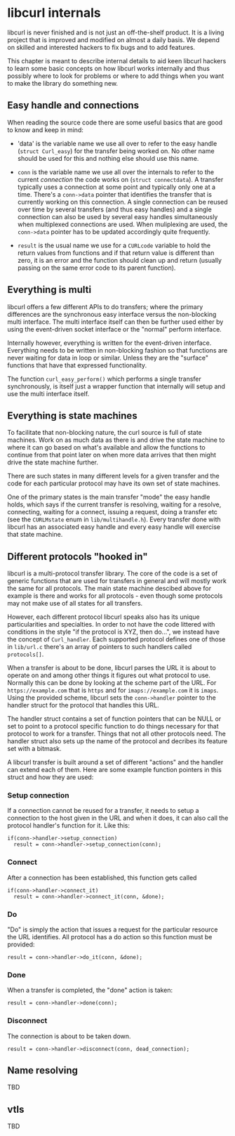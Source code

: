 # libcurl internals

libcurl is never finished and is not just an off-the-shelf product. It is a
living project that is improved and modified on almost a daily basis. We
depend on skilled and interested hackers to fix bugs and to add features.

This chapter is meant to describe internal details to aid keen libcurl hackers
to learn some basic concepts on how libcurl works internally and thus possibly
where to look for problems or where to add things when you want to make the
library do something new.

## Easy handle and connections

When reading the source code there are some useful basics that are good to
know and keep in mind:

 - 'data' is the variable name we use all over to refer to the easy handle
   (`struct Curl_easy`) for the transfer being worked on. No other name should
   be used for this and nothing else should use this name.

 - `conn` is the variable name we use all over the internals to refer to the
   current *connection* the code works on (`struct connectdata`). A transfer
   typically uses a connection at some point and typically only one at a
   time. There's a `conn->data` pointer that identifies the transfer that is
   currently working on this connection. A single connection can be reused
   over time by several transfers (and thus easy handles) and a single
   connection can also be used by several easy handles simultaneously when
   multiplexed connections are used. When muliplexing are used, the
   `conn->data` pointer has to be updated accordingly quite frequently.

 - `result` is the usual name we use for a `CURLcode` variable to hold the
   return values from functions and if that return value is different than
   zero, it is an error and the function should clean up and return
   (usually passing on the same error code to its parent function).

## Everything is multi

libcurl offers a few different APIs to do transfers; where the primary
differences are the synchronous easy interface versus the non-blocking multi
interface. The multi interface itself can then be further used either by using
the event-driven socket interface or the "normal" perform interface.

Internally however, everything is written for the event-driven interface.
Everything needs to be written in non-blocking fashion so that functions are
never waiting for data in loop or similar. Unless they are the "surface"
functions that have that expressed functionality.

The function `curl_easy_perform()` which performs a single transfer
synchronously, is itself just a wrapper function that internally will setup
and use the multi interface itself.

## Everything is state machines

To facilitate that non-blocking nature, the curl source is full of state
machines. Work on as much data as there is and drive the state machine to
where it can go based on what's available and allow the functions to continue
from that point later on when more data arrives that then might drive the
state machine further.

There are such states in many different levels for a given transfer and the
code for each particular protocol may have its own set of state machines.

One of the primary states is the main transfer "mode" the easy handle holds,
which says if the current transfer is resolving, waiting for a resolve,
connecting, waiting for a connect, issuing a request, doing a transfer etc
(see the `CURLMstate` enum in `lib/multihandle.h`). Every transfer done with
libcurl has an associated easy handle and every easy handle will exercise that
state machine.

## Different protocols "hooked in"

libcurl is a multi-protocol transfer library. The core of the code is a set of
generic functions that are used for transfers in general and will mostly work
the same for all protocols. The main state machine descibed above for example
is there and works for all protocols - even though some protocols may not make
use of all states for all transfers.

However, each different protocol libcurl speaks also has its unique
particularities and specialties. In order to not have the code littered with
conditions in the style "if the protocol is XYZ, then do...", we instead have
the concept of `Curl_handler`. Each supported protocol defines one of those in
`lib/url.c` there's an array of pointers to such handlers called
`protocols[]`.

When a transfer is about to be done, libcurl parses the URL it is about to
operate on and among other things it figures out what protocol to use.
Normally this can be done by looking at the scheme part of the URL. For
`https://example.com` that is `https` and for `imaps://example.com` it is
`imaps`. Using the provided scheme, libcurl sets the `conn->handler` pointer
to the handler struct for the protocol that handles this URL.

The handler struct contains a set of function pointers that can be NULL or set
to point to a protocol specific function to do things necessary for that
protocol to work for a transfer. Things that not all other protocols need. The
handler struct also sets up the name of the protocol and decribes its feature
set with a bitmask.

A libcurl transfer is built around a set of different "actions" and the
handler can extend each of them. Here are some example function pointers in
this struct and how they are used:

### Setup connection

If a connection cannot be reused for a transfer, it needs to setup a connection
to the host given in the URL and when it does, it can also call the protocol
handler's function for it. Like this:

    if(conn->handler->setup_connection)
      result = conn->handler->setup_connection(conn);

### Connect

After a connection has been established, this function gets called

    if(conn->handler->connect_it)
      result = conn->handler->connect_it(conn, &done);

### Do

"Do" is simply the action that issues a request for the particular resource
the URL identifies. All protocol has a do action so this function must be
provided:

    result = conn->handler->do_it(conn, &done);

### Done

When a transfer is completed, the "done" action is taken:

    result = conn->handler->done(conn);

### Disconnect

The connection is about to be taken down.

    result = conn->handler->disconnect(conn, dead_connection);

## Name resolving

TBD

## vtls

TBD
